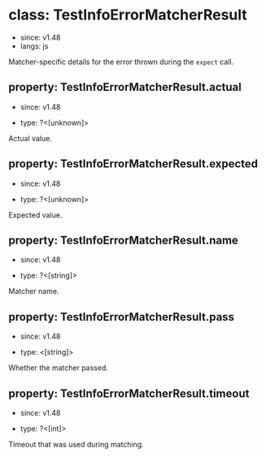 # class: TestInfoErrorMatcherResult
* since: v1.48
* langs: js

Matcher-specific details for the error thrown during the `expect` call.

## property: TestInfoErrorMatcherResult.actual
* since: v1.48
- type: ?<[unknown]>

Actual value.

## property: TestInfoErrorMatcherResult.expected
* since: v1.48
- type: ?<[unknown]>

Expected value.

## property: TestInfoErrorMatcherResult.name
* since: v1.48
- type: ?<[string]>

Matcher name.

## property: TestInfoErrorMatcherResult.pass
* since: v1.48
- type: <[string]>

Whether the matcher passed.

## property: TestInfoErrorMatcherResult.timeout
* since: v1.48
- type: ?<[int]>

Timeout that was used during matching.
